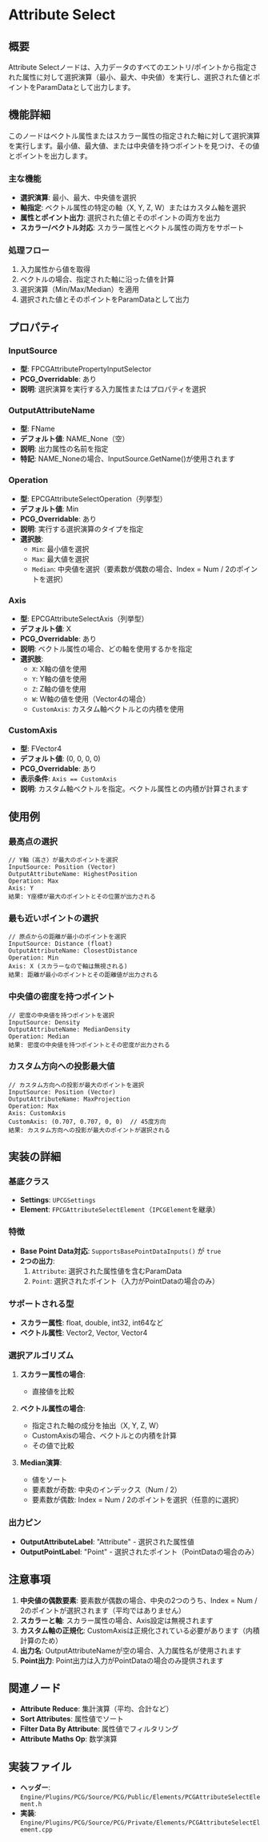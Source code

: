 # Attribute Select

## 概要
Attribute Selectノードは、入力データのすべてのエントリ/ポイントから指定された属性に対して選択演算（最小、最大、中央値）を実行し、選択された値とポイントをParamDataとして出力します。

## 機能詳細
このノードはベクトル属性またはスカラー属性の指定された軸に対して選択演算を実行します。最小値、最大値、または中央値を持つポイントを見つけ、その値とポイントを出力します。

### 主な機能
- **選択演算**: 最小、最大、中央値を選択
- **軸指定**: ベクトル属性の特定の軸（X, Y, Z, W）またはカスタム軸を選択
- **属性とポイント出力**: 選択された値とそのポイントの両方を出力
- **スカラー/ベクトル対応**: スカラー属性とベクトル属性の両方をサポート

### 処理フロー
1. 入力属性から値を取得
2. ベクトルの場合、指定された軸に沿った値を計算
3. 選択演算（Min/Max/Median）を適用
4. 選択された値とそのポイントをParamDataとして出力

## プロパティ

### InputSource
- **型**: FPCGAttributePropertyInputSelector
- **PCG_Overridable**: あり
- **説明**: 選択演算を実行する入力属性またはプロパティを選択

### OutputAttributeName
- **型**: FName
- **デフォルト値**: NAME_None（空）
- **説明**: 出力属性の名前を指定
- **特記**: NAME_Noneの場合、InputSource.GetName()が使用されます

### Operation
- **型**: EPCGAttributeSelectOperation（列挙型）
- **デフォルト値**: Min
- **PCG_Overridable**: あり
- **説明**: 実行する選択演算のタイプを指定
- **選択肢**:
  - `Min`: 最小値を選択
  - `Max`: 最大値を選択
  - `Median`: 中央値を選択（要素数が偶数の場合、Index = Num / 2のポイントを選択）

### Axis
- **型**: EPCGAttributeSelectAxis（列挙型）
- **デフォルト値**: X
- **PCG_Overridable**: あり
- **説明**: ベクトル属性の場合、どの軸を使用するかを指定
- **選択肢**:
  - `X`: X軸の値を使用
  - `Y`: Y軸の値を使用
  - `Z`: Z軸の値を使用
  - `W`: W軸の値を使用（Vector4の場合）
  - `CustomAxis`: カスタム軸ベクトルとの内積を使用

### CustomAxis
- **型**: FVector4
- **デフォルト値**: (0, 0, 0, 0)
- **PCG_Overridable**: あり
- **表示条件**: `Axis == CustomAxis`
- **説明**: カスタム軸ベクトルを指定。ベクトル属性との内積が計算されます

## 使用例

### 最高点の選択
```
// Y軸（高さ）が最大のポイントを選択
InputSource: Position (Vector)
OutputAttributeName: HighestPosition
Operation: Max
Axis: Y
結果: Y座標が最大のポイントとその位置が出力される
```

### 最も近いポイントの選択
```
// 原点からの距離が最小のポイントを選択
InputSource: Distance (float)
OutputAttributeName: ClosestDistance
Operation: Min
Axis: X (スカラーなので軸は無視される)
結果: 距離が最小のポイントとその距離値が出力される
```

### 中央値の密度を持つポイント
```
// 密度の中央値を持つポイントを選択
InputSource: Density
OutputAttributeName: MedianDensity
Operation: Median
結果: 密度の中央値を持つポイントとその密度が出力される
```

### カスタム方向への投影最大値
```
// カスタム方向への投影が最大のポイントを選択
InputSource: Position (Vector)
OutputAttributeName: MaxProjection
Operation: Max
Axis: CustomAxis
CustomAxis: (0.707, 0.707, 0, 0)  // 45度方向
結果: カスタム方向への投影が最大のポイントが選択される
```

## 実装の詳細

### 基底クラス
- **Settings**: `UPCGSettings`
- **Element**: `FPCGAttributeSelectElement`（`IPCGElement`を継承）

### 特徴
- **Base Point Data対応**: `SupportsBasePointDataInputs()` が `true`
- **2つの出力**:
  1. `Attribute`: 選択された属性値を含むParamData
  2. `Point`: 選択されたポイント（入力がPointDataの場合のみ）

### サポートされる型
- **スカラー属性**: float, double, int32, int64など
- **ベクトル属性**: Vector2, Vector, Vector4

### 選択アルゴリズム
1. **スカラー属性の場合**:
   - 直接値を比較

2. **ベクトル属性の場合**:
   - 指定された軸の成分を抽出（X, Y, Z, W）
   - CustomAxisの場合、ベクトルとの内積を計算
   - その値で比較

3. **Median演算**:
   - 値をソート
   - 要素数が奇数: 中央のインデックス（Num / 2）
   - 要素数が偶数: Index = Num / 2のポイントを選択（任意的に選択）

### 出力ピン
- **OutputAttributeLabel**: "Attribute" - 選択された属性値
- **OutputPointLabel**: "Point" - 選択されたポイント（PointDataの場合のみ）

## 注意事項

1. **中央値の偶数要素**: 要素数が偶数の場合、中央の2つのうち、Index = Num / 2のポイントが選択されます（平均ではありません）
2. **スカラーと軸**: スカラー属性の場合、Axis設定は無視されます
3. **カスタム軸の正規化**: CustomAxisは正規化されている必要があります（内積計算のため）
4. **出力名**: OutputAttributeNameが空の場合、入力属性名が使用されます
5. **Point出力**: Point出力は入力がPointDataの場合のみ提供されます

## 関連ノード
- **Attribute Reduce**: 集計演算（平均、合計など）
- **Sort Attributes**: 属性値でソート
- **Filter Data By Attribute**: 属性値でフィルタリング
- **Attribute Maths Op**: 数学演算

## 実装ファイル
- **ヘッダー**: `Engine/Plugins/PCG/Source/PCG/Public/Elements/PCGAttributeSelectElement.h`
- **実装**: `Engine/Plugins/PCG/Source/PCG/Private/Elements/PCGAttributeSelectElement.cpp`
